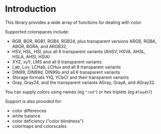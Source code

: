 # Introduction

This library provides a wide array of functions for dealing with color.

Supported colorspaces include:

- RGB, BGR, RGB1, RGB4, RGB24, plus transparent versions ARGB, RGBA, ABGR, BGRA, and ARGB32,
- HSV, HSL, HSI, plus all 6 transparent variants (AHSV, HSVA, AHSL, HSLA, AHSI, HSIA)
- XYZ, xyY, LMS and all 6 transparent variants
- Lab, Luv, LCHab, LCHuv and all 8 transparent variants
- DIN99, DIN99d, DIN99o and all 6 transparent variants
- Storage formats YIQ, YCbCr and their transparent variants
- Gray, Gray24, and the transparent variants AGray, GrayA, and AGray32.

You can supply colors using names (eg `"red"`) or hex triplets (eg `#7aa457`)

Support is also provided for:

- color differences
- white balance
- color deficiency ("color blindness")
- colormaps and colorscales
